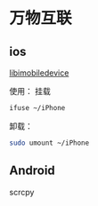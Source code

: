 # 万物互联
## ios
[libimobiledevice](https://github.com/libimobiledevice/libimobiledevice)

使用：
挂载
```bash
ifuse ~/iPhone
```

卸载：
```bash
sudo umount ~/iPhone
```
## Android
scrcpy
